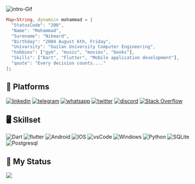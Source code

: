 
![intro-Gif](https://user-images.githubusercontent.com/74038190/225813708-98b745f2-7d22-48cf-9150-083f1b00d6c9.gif)

```Dart
Map<String, dynamic> mohammad = {
  "StatusCode": "200",
  "Name": "Mohammad",
  "Surename": "Nikmard",
  "Birthday": "2004 August 6th, Friday",
  "Univarsity": "Guilan University Computer Engineering",
  "hobbies": ["gym", "music", "movies", "books"],
  "Skills": ["Dart", "Flutter", "Mobile application development"],
  "qoute": "Every decision counts...."
};
```


## 👾 Platforms
[![linkedin](	https://img.shields.io/badge/LinkedIn-0077B5?style=for-the-badge&logo=linkedin&logoColor=white)](https://www.linkedin.com/in/mohammad-nikmard/)
[![telegram](https://img.shields.io/badge/Telegram-2CA5E0?style=for-the-badge&logo=telegram&logoColor=white)](https://t.me/M_TheSicko)
[![whatsapp](https://img.shields.io/badge/WhatsApp-25D366?style=for-the-badge&logo=whatsapp&logoColor=white)](https://wa.me/qr/G2YW2QTZYSDIO1)
[![twitter](https://img.shields.io/badge/Twitter-1DA1F2?style=for-the-badge&logo=twitter&logoColor=white)](https://twitter.com/MohammadNikmard)
[![discord](https://img.shields.io/badge/Discord-5865F2?style=for-the-badge&logo=discord&logoColor=white)](https://discordapp.com/users/mohamad_1233#1706)
[![Stack Overflow](https://img.shields.io/badge/-Stackoverflow-FE7A16?style=for-the-badge&logo=stack-overflow&logoColor=white)](https://stackoverflow.com/users/23394883/mohammad)

## 🖥️ Skillset
![Dart](	https://img.shields.io/badge/Dart-0175C2?style=for-the-badge&logo=dart&logoColor=white)
![flutter](https://img.shields.io/badge/Flutter-02569B?style=for-the-badge&logo=flutter&logoColor=white)
![Android](https://img.shields.io/badge/Android-3DDC84?style=for-the-badge&logo=android&logoColor=white)
![IOS](	https://img.shields.io/badge/iOS-000000?style=for-the-badge&logo=ios&logoColor=white)
![vsCode](	https://img.shields.io/badge/VSCode-0078D4?style=for-the-badge&logo=visual%20studio%20code&logoColor=white)
![Windows](https://img.shields.io/badge/Windows-0078D6?style=for-the-badge&logo=windows&logoColor=white)
![Python](https://img.shields.io/badge/Python-3776AB?style=for-the-badge&logo=python&logoColor=white)
![SQLite](https://img.shields.io/badge/SQLite-07405E?style=for-the-badge&logo=sqlite&logoColor=white)
![Postgresql](https://img.shields.io/badge/PostgreSQL-316192?style=for-the-badge&logo=postgresql&logoColor=white)

## 📜 My Status
![](https://github-readme-stats.vercel.app/api?username=Mohammad-Nikmard&show_icons=true&theme=dracula)
